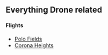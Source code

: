 Everything Drone related
------------------------ 

#### Flights
* [Polo Fields](https://github.com/rsudekum/drone/tree/gh-pages/polofields)
* [Corona Heights](https://github.com/rsudekum/drone/tree/gh-pages/corona-heights)